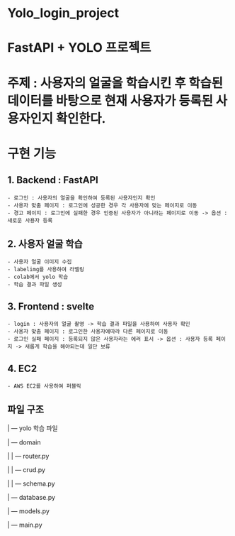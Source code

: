 # Yolo_login_project

# FastAPI + YOLO 프로젝트

# 주제 : 사용자의 얼굴을 학습시킨 후 학습된 데이터를 바탕으로 현재 사용자가 등록된 사용자인지 확인한다.

# 구현 기능
## 1. Backend : FastAPI
    - 로그인 : 사용자의 얼굴을 확인하여 등록된 사용자인지 확인
    - 사용자 맞춤 페이지 : 로그인에 성공한 경우 각 사용자에 맞는 페이지로 이동
    - 경고 페이지 : 로그인에 실패한 경우 인증된 사용자가 아니라는 페이지로 이동 -> 옵션 : 새로운 사용자 등록

## 2. 사용자 얼굴 학습
    - 사용자 얼굴 이미지 수집
    - labelimg를 사용하여 라벨링
    - colab에서 yolo 학습
    - 학습 결과 파일 생성

## 3. Frontend : svelte
    - login : 사용자의 얼굴 촬영 -> 학습 결과 파일을 사용하여 사용자 확인
    - 사용자 맞춤 페이지 : 로그인한 사용자에따라 다른 페이지로 이동
    - 로그인 실패 페이지 : 등록되지 않은 사용자라는 에러 표시 -> 옵션 : 사용자 등록 페이지 -> 새롭게 학습을 해야되는데 일단 보류

## 4. EC2
    - AWS EC2를 사용하여 퍼블릭

## 파일 구조

| — yolo 학습 파일

| — domain

|           | — router.py

|           | — crud.py

|           | — schema.py

| — database.py

| — models.py

| — main.py
